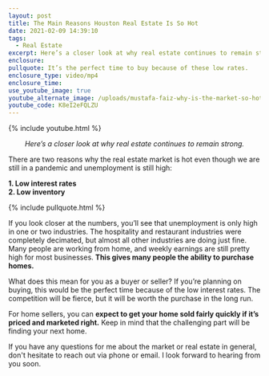 ```yaml
---
layout: post
title: The Main Reasons Houston Real Estate Is So Hot
date: 2021-02-09 14:39:10
tags:
  - Real Estate
excerpt: Here’s a closer look at why real estate continues to remain strong.
enclosure:
pullquote: It’s the perfect time to buy because of these low rates.
enclosure_type: video/mp4
enclosure_time:
use_youtube_image: true
youtube_alternate_image: /uploads/mustafa-faiz-why-is-the-market-so-hot-yt.jpg
youtube_code: K8eI2eFQLZU
---
```


{% include youtube.html %}

<p style="text-align: center;"><em>Here’s a closer look at why real estate continues to remain strong.</em></p>

There are two reasons why the real estate market is hot even though we are still in a pandemic and unemployment is still high:

**1\. Low interest rates<br>2\. Low inventory**

{% include pullquote.html %}

If you look closer at the numbers, you’ll see that unemployment is only high in one or two industries. The hospitality and restaurant industries were completely decimated, but almost all other industries are doing just fine. Many people are working from home, and weekly earnings are still pretty high for most businesses. **This gives many people the ability to purchase homes.**

What does this mean for you as a buyer or seller? If you’re planning on buying, this would be the perfect time because of the low interest rates. The competition will be fierce, but it will be worth the purchase in the long run.

For home sellers, you can **expect to get your home sold fairly quickly if it’s priced and marketed right.** Keep in mind that the challenging part will be finding your next home.

If you have any questions for me about the market or real estate in general, don't hesitate to reach out via phone or email. I look forward to hearing from you soon.
